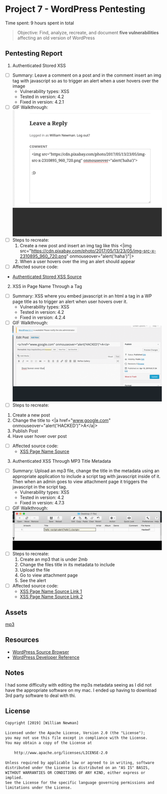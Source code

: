 # Project 7 - WordPress Pentesting

Time spent: 9 hours spent in total

> Objective: Find, analyze, recreate, and document **five vulnerabilities** affecting an old version of WordPress

## Pentesting Report

1. Authenticated Stored XSS
  - [ ] Summary: Leave a comment on a post and in the comment insert an img tag with javascript so as to trigger an alert when a user hovers over the image
    - Vulnerability types: XSS
    - Tested in version: 4.2
    - Fixed in version: 4.2.1 
  - [ ] GIF Walkthrough:![](XSS1.gif) 
  - [ ] Steps to recreate:
    1. Create a new post and insert an img tag like this 
            <|img src="https://cdn.pixabay.com/photo/2017/05/13/23/05/img-src-x-2310895_960_720.png" onmouseover="alert('haha')"|>
    2. When a user hovers over the img an alert should appear
  - [ ] Affected source code:
  - [Authenticated Stored XSS Source](https://core.trac.wordpress.org/browser/branches/4.2/src/wp-admin/includes/image.php)

2. XSS in Page Name Through a Tag  
  - [ ] Summary: XSS where you embed javascript in an html a tag in a WP page title as to trigger an alert when user hovers over it.
    - Vulnerability types: XSS
    - Tested in version: 4.2
    - Fixed in version: 4.2.4
  - [ ] GIF Walkthrough:![](XSS2.gif)
  - [ ] Steps to recreate:
  1. Create a new post
  2. Change the title to <|a href="www.google.com" onmouseover="alert('HACKED')">A</a|>
  3. Publish Post
  4. Have user hover over post
  - [ ] Affected source code:
    - [XSS Page Name Source](https://core.trac.wordpress.org/browser/branches/4.2/src/wp-includes/kses.php)

3. Authenticated XSS Through MP3 Title Metadata 
  - [ ] Summary: Upload an mp3 file, change the title in the metadata using an appropriate application to include a script tag with javascript inside of it. Then when an admin goes to view attachment page it triggers the javascript in the script tag.
    - Vulnerability types: XSS
    - Tested in version: 4.2
    - Fixed in version: 4.7.3
  - [ ] GIF Walkthrough:![](XSS3.gif)
  - [ ] Steps to recreate:
    1. Create an mp3 that is under 2mb
    2. Change the files title in its metadata to include <script>alert('hello');</script>
    3. Upload the file
    4. Go to view attachment page
    5. See the alert
  - [ ] Affected source code:
    - [XSS Page Name Source Link 1](https://core.trac.wordpress.org/browser/branches/4.2/src/wp-includes/media.php)
    - [XSS Page Name Source Link 2](https://core.trac.wordpress.org/browser/branches/4.2/src/wp-includes/js/mediaelement/wp-playlist.js)

## Assets
[mp3](HackedT.mp3)

## Resources

- [WordPress Source Browser](https://core.trac.wordpress.org/browser/)
- [WordPress Developer Reference](https://developer.wordpress.org/reference/)


## Notes

I had some difficulty with editing the mp3s metadata seeing as I did not have the appropriate software on my mac. I ended up having to download 3rd party software to deal with thi.

## License

    Copyright [2019] [William Newman]

    Licensed under the Apache License, Version 2.0 (the "License");
    you may not use this file except in compliance with the License.
    You may obtain a copy of the License at

        http://www.apache.org/licenses/LICENSE-2.0

    Unless required by applicable law or agreed to in writing, software
    distributed under the License is distributed on an "AS IS" BASIS,
    WITHOUT WARRANTIES OR CONDITIONS OF ANY KIND, either express or implied.
    See the License for the specific language governing permissions and
    limitations under the License.


